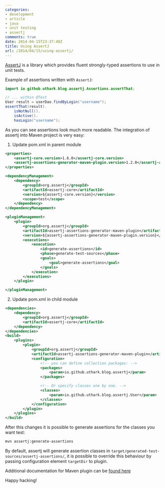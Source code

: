 ```yaml
---
categories:
- development
- article
- java
- unit testing
- assertj
comments: true
date: 2014-04-15T23:37:49Z
title: Using AssertJ
url: /2014/04/15/using-assertj/
---
```


[AssertJ] is a library which provides fluent strongly-typed assertions to use in unit tests.

Example of assertions written with `AssertJ`:

``` java
import io.github.uthark.blog.assertj.Assertions.assertThat;

// ... within @Test
User result = userDao.findByLogin("username");
assertThat(result).
    isNotNull().
    isActive().
    hasLogin("username");
```

As you can see assertions look much more readable. 
The integration of assertj into Maven project is very easy:

1. Update pom.xml in parent module

``` xml
<properties>
    <assertj-core.version>1.6.0</assertj-core.version>
    <assertj-assertions-generator-maven-plugin.version>1.2.0</assertj-assertions-generator-maven-plugin.version>
</properties>

<dependencyManagement>
    <dependency>
        <groupId>org.assertj</groupId>
        <artifactId>assertj-core</artifactId>
        <version>${assertj-core.version}</version>
        <scope>test</scope>
    </dependency>
</dependencyManagement>

<pluginManagement>
    <plugin>
        <groupId>org.assertj</groupId>
        <artifactId>assertj-assertions-generator-maven-plugin</artifactId>
        <version>${assertj-assertions-generator-maven-plugin.version}</version>
        <executions>
            <execution>
                <id>generate-assertions</id>
                <phase>generate-test-sources</phase>
                <goals>
                    <goal>generate-assertions</goal>
                </goals>
            </execution>
        </executions>
    </plugin>

</pluginManagement>
```

2. Update pom.xml in child module

``` xml
<dependencies>
    <dependency>
        <groupId>org.assertj</groupId>
        <artifactId>assertj-core</artifactId>
    </dependency>
</dependencies>
<build>
    <plugins>
        <plugin>
            <groupId>org.assertj</groupId>
            <artifactId>assertj-assertions-generator-maven-plugin</artifactId>
            <configuration>
                <!-- you can define collection packages: -->
                <packages>
                    <param>io.github.uthark.blog.assertj</param>
                </packages>

                <!-- Or specify classes one by one. -->
                <classes>
                    <param>io.github.uthark.blog.assertj.User</param>
                </classes>
            </configuration>
        </plugin>
    </plugins>
</build>
```

After this changes it is possible to generate assertions for the classes you want test:

``` sh
mvn assertj:generate-assertions
```

By default, assertj will generate assertion classes in `target/generated-test-sources/assertj-assertions/`, it is possible to override this behaviour by passing configuration element `targetDir` to plugin.

Additional documentation for Maven plugin can be [found here](http://joel-costigliola.github.io/assertj/assertj-assertions-generator-maven-plugin.html)

Happy hacking!

[AssertJ]: https://github.com/joel-costigliola/assertj-core
